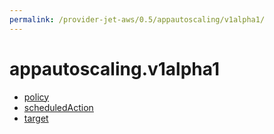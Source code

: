 ```yaml
---
permalink: /provider-jet-aws/0.5/appautoscaling/v1alpha1/
---
```


# appautoscaling.v1alpha1



* [policy](policy.md)
* [scheduledAction](scheduledAction.md)
* [target](target.md)